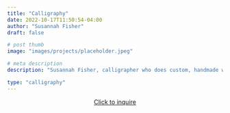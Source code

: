 ```yaml
---
title: "Calligraphy"
date: 2022-10-17T11:50:54-04:00
author: "Susannah Fisher"
draft: false

# post thumb
image: "images/projects/placeholder.jpeg"

# meta description
description: "Susannah Fisher, calligrapher who does custom, handmade work, mostly for weddings and other events"

type: "calligraphy"
---
```

<center><a href="/contact" class="btn btn-outline-primary">Click to inquire</a></center>


